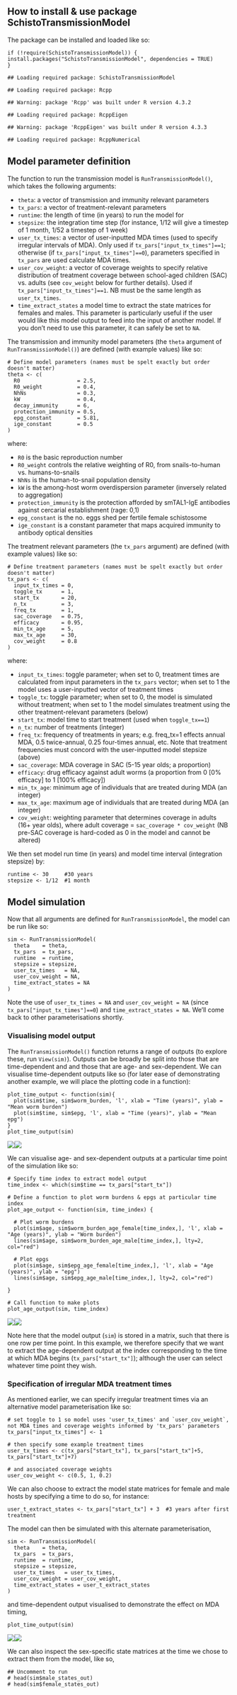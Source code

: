 ## How to install & use package SchistoTransmissionModel

The package can be installed and loaded like so:

    if (!require(SchistoTransmissionModel)) { install.packages("SchistoTransmissionModel", dependencies = TRUE)
    }

    ## Loading required package: SchistoTransmissionModel

    ## Loading required package: Rcpp

    ## Warning: package 'Rcpp' was built under R version 4.3.2

    ## Loading required package: RcppEigen

    ## Warning: package 'RcppEigen' was built under R version 4.3.3

    ## Loading required package: RcppNumerical

## Model parameter definition

The function to run the transmission model is `RunTransmissionModel()`,
which takes the following arguments:

-   `theta`: a vector of transmission and immunity relevant parameters
-   `tx_pars`: a vector of treatment-relevant parameters
-   `runtime`: the length of time (in years) to run the model for
-   `stepsize`: the integration time step (for instance, 1/12 will give
    a timestep of 1 month, 1/52 a timestep of 1 week)
-   `user_tx_times`: a vector of user-inputted MDA times (used to
    specify irregular intervals of MDA). Only used if
    `tx_pars["input_tx_times"]==1`; otherwise (if
    `tx_pars["input_tx_times"]==0`), parameters specified in `tx_pars`
    are used calculate MDA times.
-   `user_cov_weight`: a vector of coverage weights to specify relative
    distribution of treatment coverage between school-aged children
    (SAC) vs. adults (see `cov_weight` below for further details). Used
    if `tx_pars["input_tx_times"]==1`. NB must be the same length as
    `user_tx_times`.
-   `time_extract_states` a model time to extract the state matrices for
    females and males. This parameter is particularly useful if the user
    would like this model output to feed into the input of another
    model. If you don’t need to use this parameter, it can safely be set
    to `NA`.

The transmission and immunity model parameters (the `theta` argument of
`RunTransmissionModel()`) are defined (with example values) like so:

    # Define model parameters (names must be spelt exactly but order doesn't matter)
    theta <- c(    
      R0                  = 2.5,
      R0_weight           = 0.4,
      NhNs                = 0.3,
      kW                  = 0.4,
      decay_immunity      = 6,
      protection_immunity = 0.5,
      epg_constant        = 5.81,
      ige_constant        = 0.5 
    )

where:

-   `R0` is the basic reproduction number
-   `R0_weight` controls the relative weighting of R0, from
    snails-to-human vs. humans-to-snails
-   `NhNs` is the human-to-snail population density
-   `kW` is the among-host worm overdispersion parameter (inversely
    related to aggregation)
-   `protection_immunity` is the protection afforded by smTAL1-IgE
    antibodies against cercarial establishment (rage: 0,1)
-   `epg_constant` is the no. eggs shed per fertile female schistosome
-   `ige_constant` is a constant parameter that maps acquired immunity
    to antibody optical densities

The treatment relevant parameters (the `tx_pars` argument) are defined
(with example values) like so:

    # Define treatment parameters (names must be spelt exactly but order doesn't matter)
    tx_pars <- c(
      input_tx_times = 0,
      toggle_tx      = 1,
      start_tx       = 20,
      n_tx           = 3,
      freq_tx        = 1,
      sac_coverage   = 0.75,
      efficacy       = 0.95,
      min_tx_age     = 5,
      max_tx_age     = 30,
      cov_weight     = 0.8
    )

where:

-   `input_tx_times`: toggle parameter; when set to 0, treatment times
    are calculated from input parameters in the `tx_pars` vector; when
    set to 1 the model uses a user-inputted vector of treatment times
-   `toggle_tx`: toggle parameter; when set to 0, the model is simulated
    without treatment; when set to 1 the model simulates treatment using
    the other treatment-relevant parameters (below)
-   `start_tx`: model time to start treatment (used when `toggle_tx==1`)
-   `n_tx`: number of treatments (integer)
-   `freq_tx`: frequency of treatments in years; e.g. freq\_tx=1 effects
    annual MDA, 0.5 twice-annual, 0.25 four-times annual, etc. Note that
    treatment frequencies must concord with the user-inputted model
    stepsize (above)
-   `sac_coverage`: MDA coverage in SAC (5-15 year olds; a proportion)
-   `efficacy`: drug efficacy against adult worms (a proportion from 0
    \[0% efficacy\] to 1 \[100% efficacy\])
-   `min_tx_age`: minimum age of individuals that are treated during MDA
    (an integer)
-   `max_tx_age`: maximum age of individuals that are treated during MDA
    (an integer)
-   `cov_weight`: weighting parameter that determines coverage in adults
    (16+ year olds), where adult coverage = `sac_coverage * cov_weight`
    (NB pre-SAC coverage is hard-coded as 0 in the model and cannot be
    altered)

We then set model run time (in years) and model time interval
(integration stepsize) by:

    runtime <- 30     #30 years
    stepsize <- 1/12  #1 month

## Model simulation

Now that all arguments are defined for `RunTransmissionModel`, the model
can be run like so:

    sim <- RunTransmissionModel(
      theta    = theta,
      tx_pars  = tx_pars, 
      runtime  = runtime, 
      stepsize = stepsize, 
      user_tx_times   = NA, 
      user_cov_weight = NA, 
      time_extract_states = NA
    )

Note the use of `user_tx_times = NA` and `user_cov_weight = NA` (since
`tx_pars["input_tx_times"]==0`) and `time_extract_states = NA`. We’ll
come back to other parameterisations shortly.

### Visualising model output

The `RunTransmissionModel()` function returns a range of outputs (to
explore these, run `View(sim)`). Outputs can be broadly be split into
those that are time-dependent and and those that are age- and
sex-dependent. We can visualise time-dependent outputs like so (for
later ease of demonstrating another example, we will place the plotting
code in a function):

    plot_time_output <- function(sim){
      plot(sim$time, sim$worm_burden, 'l', xlab = "Time (years)", ylab = "Mean worm burden")
      plot(sim$time, sim$epg, 'l', xlab = "Time (years)", ylab = "Mean epg")
    }
    plot_time_output(sim)

![](README_files/figure-markdown_strict/unnamed-chunk-6-1.png)![](README_files/figure-markdown_strict/unnamed-chunk-6-2.png)

We can visualise age- and sex-dependent outputs at a particular time
point of the simulation like so:

    # Specify time index to extract model output
    time_index <- which(sim$time == tx_pars["start_tx"])

    # Define a function to plot worm burdens & epgs at particular time index
    plot_age_output <- function(sim, time_index) {
      
      # Plot worm burdens
      plot(sim$age, sim$worm_burden_age_female[time_index,], 'l', xlab = "Age (years)", ylab = "Worm burden")
      lines(sim$age, sim$worm_burden_age_male[time_index,], lty=2, col="red")
      
      # Plot epgs
      plot(sim$age, sim$epg_age_female[time_index,], 'l', xlab = "Age (years)", ylab = "epg")
      lines(sim$age, sim$epg_age_male[time_index,], lty=2, col="red")
      
    }

    # Call function to make plots
    plot_age_output(sim, time_index)

![](README_files/figure-markdown_strict/unnamed-chunk-7-1.png)![](README_files/figure-markdown_strict/unnamed-chunk-7-2.png)

Note here that the model output (`sim`) is stored in a matrix, such that
there is one row per time point. In this example, we therefore specify
that we want to extract the age-dependent output at the index
corresponding to the time at which MDA begins (`tx_pars["start_tx"]`);
although the user can select whatever time point they wish.

### Specification of irregular MDA treatment times

As mentioned earlier, we can specify irregular treatment times via an
alternative model parameterisation like so:

    # set toggle to 1 so model uses 'user_tx_times' and `user_cov_weight`, not MDA times and coverage weights informed by 'tx_pars' parameters
    tx_pars["input_tx_times"] <- 1

    # then specify some example treatment times
    user_tx_times <- c(tx_pars["start_tx"], tx_pars["start_tx"]+5, tx_pars["start_tx"]+7)

    # and associated coverage weights
    user_cov_weight <- c(0.5, 1, 0.2)

We can also choose to extract the model state matrices for female and
male hosts by specifying a time to do so, for instance:

    user_t_extract_states <- tx_pars["start_tx"] + 3  #3 years after first treatment

The model can then be simulated with this alternate parameterisation,

    sim <- RunTransmissionModel(
      theta    = theta,
      tx_pars  = tx_pars, 
      runtime  = runtime, 
      stepsize = stepsize, 
      user_tx_times   = user_tx_times, 
      user_cov_weight = user_cov_weight, 
      time_extract_states = user_t_extract_states
    )

and time-dependent output visualised to demonstrate the effect on MDA
timing,

    plot_time_output(sim)

![](README_files/figure-markdown_strict/unnamed-chunk-11-1.png)![](README_files/figure-markdown_strict/unnamed-chunk-11-2.png)

We can also inspect the sex-specific state matrices at the time we chose
to extract them from the model, like so,

    ## Uncomment to run
    # head(sim$male_states_out)
    # head(sim$female_states_out)
